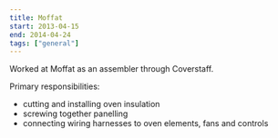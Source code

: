 ```yaml
---
title: Moffat
start: 2013-04-15
end: 2014-04-24
tags: ["general"]
---
```

Worked at Moffat as an assembler through Coverstaff.

Primary responsibilities:

+ cutting and installing oven insulation
+ screwing together panelling
+ connecting wiring harnesses to oven elements, fans and controls